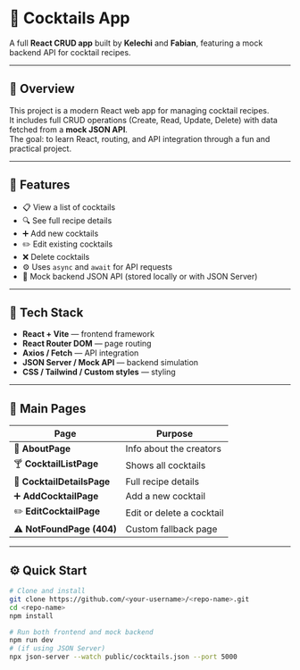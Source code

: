 # 🍹 Cocktails App

A full **React CRUD app** built by **Kelechi** and **Fabian**, featuring a mock backend API for cocktail recipes.

---

## 🚀 Overview

This project is a modern React web app for managing cocktail recipes.  
It includes full CRUD operations (Create, Read, Update, Delete) with data fetched from a **mock JSON API**.  
The goal: to learn React, routing, and API integration through a fun and practical project.

---

## 🧠 Features

- 📋 View a list of cocktails
- 🔍 See full recipe details
- ➕ Add new cocktails
- ✏️ Edit existing cocktails
- ❌ Delete cocktails
- ⚙️ Uses `async` and `await` for API requests
- 🧾 Mock backend JSON API (stored locally or with JSON Server)

---

## 🧰 Tech Stack

- **React + Vite** — frontend framework
- **React Router DOM** — page routing
- **Axios / Fetch** — API integration
- **JSON Server / Mock API** — backend simulation
- **CSS / Tailwind / Custom styles** — styling

---

## 📄 Main Pages

| Page                       | Purpose                   |
| -------------------------- | ------------------------- |
| 👥 **AboutPage**           | Info about the creators   |
| 🍸 **CocktailListPage**    | Shows all cocktails       |
| 📖 **CocktailDetailsPage** | Full recipe details       |
| ➕ **AddCocktailPage**     | Add a new cocktail        |
| ✏️ **EditCocktailPage**    | Edit or delete a cocktail |
| ⚠️ **NotFoundPage (404)**  | Custom fallback page      |

---

## ⚙️ Quick Start

```bash
# Clone and install
git clone https://github.com/<your-username>/<repo-name>.git
cd <repo-name>
npm install

# Run both frontend and mock backend
npm run dev
# (if using JSON Server)
npx json-server --watch public/cocktails.json --port 5000
```

